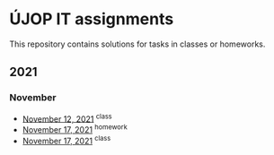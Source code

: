 # ÚJOP IT assignments
This repository contains solutions for tasks in classes or homeworks.

## 2021
### November
* [November 12, 2021](/12-11-2021) <sup>class</sup>
* [November 17, 2021](/12-11-2021) <sup>homework</sup>
* [November 17, 2021](/12-11-2021) <sup>class</sup>